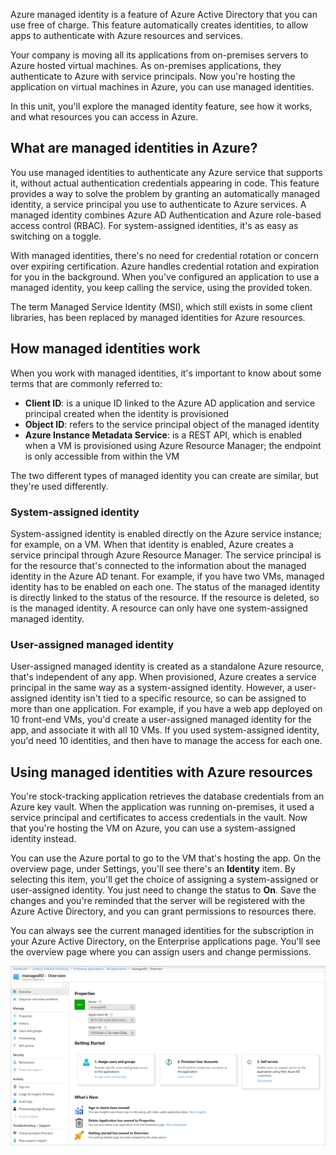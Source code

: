 Azure managed identity is a feature of Azure Active Directory that you can use free of charge. This feature automatically creates identities, to allow apps to authenticate with Azure resources and services. 

Your company is moving all its applications from on-premises servers to Azure hosted virtual machines. As on-premises applications, they authenticate to Azure with service principals. Now you're hosting the application on virtual machines in Azure, you can use managed identities.

In this unit, you'll explore the managed identity feature, see how it works, and what resources you can access in Azure.

## What are managed identities in Azure?

You use managed identities to authenticate any Azure service that supports it, without actual authentication credentials appearing in code. This feature provides a way to solve the problem by granting an automatically managed identity, a service principal you use to authenticate to Azure services. A managed identity combines Azure AD Authentication and Azure role-based access control (RBAC). For system-assigned identities, it's as easy as switching on a toggle.

With managed identities, there's no need for credential rotation or concern over expiring certification. Azure handles credential rotation and expiration for you in the background. When you've configured an application to use a managed identity, you keep calling the service, using the provided token.

The term Managed Service Identity (MSI), which still exists in some client libraries, has been replaced by managed identities for Azure resources.

## How managed identities work

When you work with managed identities, it's important to know about some terms that are commonly referred to:

- **Client ID**: is a unique ID linked to the Azure AD application and service principal created when the identity is provisioned
- **Object ID**: refers to the service principal object of the managed identity
- **Azure Instance Metadata Service**: is a REST API, which is enabled when a VM is provisioned using Azure Resource Manager; the endpoint is only accessible from within the VM

The two different types of managed identity you can create are similar, but they're used differently.

### System-assigned identity

System-assigned identity is enabled directly on the Azure service instance; for example, on a VM. When that identity is enabled, Azure creates a service principal through Azure Resource Manager. The service principal is for the resource that's connected to the information about the managed identity in the Azure AD tenant. For example, if you have two VMs, managed identity has to be enabled on each one. The status of the managed identity is directly linked to the status of the resource. If the resource is deleted, so is the managed identity. A resource can only have one system-assigned managed identity.

### User-assigned managed identity

User-assigned managed identity is created as a standalone Azure resource, that's independent of any app. When provisioned, Azure creates a service principal in the same way as a system-assigned identity. However, a user-assigned identity isn't tied to a specific resource, so can be assigned to more than one application. For example, if you have a web app deployed on 10 front-end VMs, you'd create a user-assigned managed identity for the app, and associate it with all 10 VMs. If you used system-assigned identity, you'd need 10 identities, and then have to manage the access for each one.

## Using managed identities with Azure resources

You're stock-tracking application retrieves the database credentials from an Azure key vault. When the application was running on-premises, it used a service principal and certificates to access credentials in the vault. Now that you're hosting the VM on Azure, you can use a system-assigned identity instead.

You can use the Azure portal to go to the VM that's hosting the app. On the overview page, under Settings, you'll see there's an **Identity** item. By selecting this item, you'll get the choice of assigning a system-assigned or user-assigned identity. You just need to change the status to **On**. Save the changes and you're reminded that the server will be registered with the Azure Active Directory, and you can grant permissions to resources there.

You can always see the current managed identities for the subscription in your Azure Active Directory, on the Enterprise applications page. You'll see the overview page where you can assign users and change permissions.

![Screenshot of the Azure portal showing the overview page for a managed identity](../media/3-managed-identity.png)